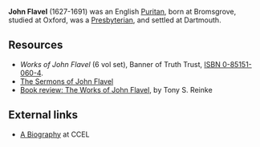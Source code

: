 **John Flavel** (1627-1691) was an English
[Puritan](Puritan "Puritan"), born at Bromsgrove, studied at
Oxford, was a [Presbyterian](Presbyterian "Presbyterian"), and
settled at Dartmouth.


## Resources

-   *Works of John Flavel* (6 vol set), Banner of Truth Trust,
    [ISBN 0-85151-060-4](http://www.theopedia.com/Special:BookSources/0851510604).
-   [The Sermons of John Flavel](http://www.reformedsermonarchives.com/FlavelTitle.htm)
-   [Book review: The Works of John Flavel](http://spurgeon.wordpress.com/2006/10/16/book-review-the-works-of-john-flavel-0851510604/),
    by Tony S. Reinke

## External links

-   [A Biography](http://www.ccel.org/a/anonymous/flavel-life/flavlife.txt)
    at CCEL



